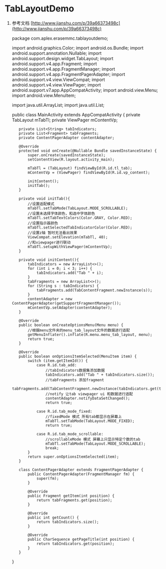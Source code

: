 # TabLayoutDemo

  1. 参考文档 [http://www.jianshu.com/p/39a66373498c](http://www.jianshu.com/p/39a66373498c)
        
        package com.aplex.erasemmc.tablayoutdemo;

        import android.graphics.Color;
        import android.os.Bundle;
        import android.support.annotation.Nullable;
        import android.support.design.widget.TabLayout;
        import android.support.v4.app.Fragment;
        import android.support.v4.app.FragmentManager;
        import android.support.v4.app.FragmentPagerAdapter;
        import android.support.v4.view.ViewCompat;
        import android.support.v4.view.ViewPager;
        import android.support.v7.app.AppCompatActivity;
        import android.view.Menu;
        import android.view.MenuItem;

        import java.util.ArrayList;
        import java.util.List;

        public class MainActivity extends AppCompatActivity {
            private TabLayout mTabTl;
            private ViewPager mContentVp;

            private List<String> tabIndicators;
            private List<Fragment> tabFragments;
            private ContentPagerAdapter contentAdapter;

            @Override
            protected void onCreate(@Nullable Bundle savedInstanceState) {
                super.onCreate(savedInstanceState);
                setContentView(R.layout.activity_main);

                mTabTl = (TabLayout) findViewById(R.id.tl_tab);
                mContentVp = (ViewPager) findViewById(R.id.vp_content);

                initContent();
                initTab();
            }

            private void initTab(){
                //设置适配模式
                mTabTl.setTabMode(TabLayout.MODE_SCROLLABLE);
                //设置未选择字体颜色，和选中字体颜色
                mTabTl.setTabTextColors(Color.GRAY, Color.RED);
                //设置指示器颜色
                mTabTl.setSelectedTabIndicatorColor(Color.RED);
                //设置z轴 暂时无法看出效果
                ViewCompat.setElevation(mTabTl, 40);
                //和viewpager进行联动
                mTabTl.setupWithViewPager(mContentVp);
            }

            private void initContent(){
                tabIndicators = new ArrayList<>();
                for (int i = 0; i < 3; i++) {
                    tabIndicators.add("Tab " + i);
                }
                tabFragments = new ArrayList<>();
                for (String s : tabIndicators) {
                    tabFragments.add(TabContentFragment.newInstance(s));
                }
                contentAdapter = new ContentPagerAdapter(getSupportFragmentManager());
                mContentVp.setAdapter(contentAdapter);
            }

            @Override
            public boolean onCreateOptionsMenu(Menu menu) {
                //根据menu文件夹的menu_tab_layout文件的数据进行适配
                getMenuInflater().inflate(R.menu.menu_tab_layout, menu);
                return true;
            }

            @Override
            public boolean onOptionsItemSelected(MenuItem item) {
                switch (item.getItemId()) {
                    case R.id.tab_add:
                        //tabIndicators数据集添加数据
                        tabIndicators.add("Tab " + tabIndicators.size());
                        //tabFragments 添加fragment
                        tabFragments.add(TabContentFragment.newInstance(tabIndicators.get(tabIndicators.size()-1)));
                        //notify 让tab viewpager ui 和数据进行适配
                        contentAdapter.notifyDataSetChanged();
                        return true;

                    case R.id.tab_mode_fixed:
                        //fixedMode 模式 所有tab都显示在屏幕上
                        mTabTl.setTabMode(TabLayout.MODE_FIXED);
                        return true;

                    case R.id.tab_mode_scrollable:
                        //scrollableMode 模式 屏幕上只显示特定个数的tab
                        mTabTl.setTabMode(TabLayout.MODE_SCROLLABLE);
                        break;
                }
                return super.onOptionsItemSelected(item);
            }

            class ContentPagerAdapter extends FragmentPagerAdapter {
                public ContentPagerAdapter(FragmentManager fm) {
                    super(fm);
                }

                @Override
                public Fragment getItem(int position) {
                    return tabFragments.get(position);
                }

                @Override
                public int getCount() {
                    return tabIndicators.size();
                }

                @Override
                public CharSequence getPageTitle(int position) {
                    return tabIndicators.get(position);
                }
            }

        }

